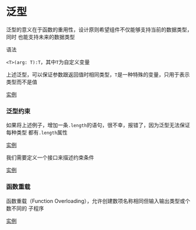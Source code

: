# 泛型

泛型的意义在于函数的重用性，设计原则希望组件不仅能够支持当前的数据类型，同时
也能支持未来的数据类型

语法

`<T>(arg: T):T`，其中`T`为自定义变量

上述泛型，可以保证参数跟返回值时相同类型，`T`是一种特殊的变量，只用于表示类型而不是值

[实例](../src/c.ts)

### 泛型约束

如果将上述例子，增加一条`.length`的语句，很不幸，报错了，因为泛型无法保证每种类型
都有`.length`属性

[实例](../src/c.ts)

我们需要定义一个接口来描述约束条件

[实例](../src/c.ts)

### 函数重载

函数重载（Function Overloading），允许创建数项名称相同但输入输出类型或个数不同的
子程序

[实例](../src/c.ts)
